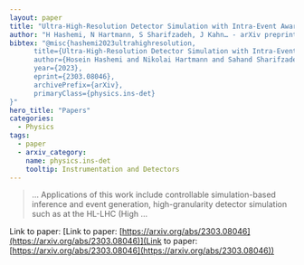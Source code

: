 ```yaml
---
layout: paper
title: "Ultra-High-Resolution Detector Simulation with Intra-Event Aware GAN and Self-Supervised Relational Reasoning"
author: "H Hashemi, N Hartmann, S Sharifzadeh, J Kahn… - arXiv preprint arXiv …, 2023 - arxiv.org"
bibtex: "@misc{hashemi2023ultrahighresolution,
      title={Ultra-High-Resolution Detector Simulation with Intra-Event Aware GAN and Self-Supervised Relational Reasoning}, 
      author={Hosein Hashemi and Nikolai Hartmann and Sahand Sharifzadeh and James Kahn and Thomas Kuhr},
      year={2023},
      eprint={2303.08046},
      archivePrefix={arXiv},
      primaryClass={physics.ins-det}
}"
hero_title: "Papers"
categories:
  - Physics
tags:
  - paper
  - arxiv_category:
    name: physics.ins-det
    tooltip: Instrumentation and Detectors
---
```

>… Applications of this work include controllable simulation-based inference and event generation, high-granularity detector simulation such as at the HL-LHC (High …

Link to paper: [Link to paper: [https://arxiv.org/abs/2303.08046](https://arxiv.org/abs/2303.08046)](Link to paper: [https://arxiv.org/abs/2303.08046](https://arxiv.org/abs/2303.08046))


